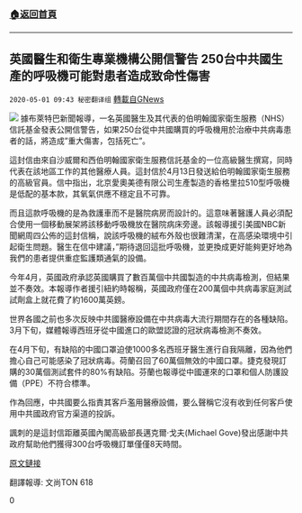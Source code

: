 ###  [:house:返回首頁](https://github.com/ourhimalayas/txt)
---

## 英國醫生和衛生專業機構公開信警告 250台中共國生產的呼吸機可能對患者造成致命性傷害
`2020-05-01 09:43 秘密翻译组` [轉載自GNews](https://gnews.org/zh-hant/191127/)

![](https://s3.amazonaws.com/gnews-media-offload/wp-content/uploads/2020/05/01093545/Untitled.png)
據布萊特巴新聞報導，一名英國醫生及其代表的伯明翰國家衛生服務（NHS）信託基金發表公開信警告，如果250台從中共國購買的呼吸機用於治療中共病毒患者的話，將造成”重大傷害，包括死亡”。

這封信由來自沙威爾和西伯明翰國家衛生服務信託基金的一位高級醫生撰寫，同時代表在該地區工作的其他醫療人員。這封信於4月13日發送給伯明翰國家衛生服務的高級官員。信中指出，北京愛奧美德有限公司生產製造的香格里拉510型呼吸機是低配的基本款，其氧氣供應不穩定且不可靠。

而且這款呼吸機的是為救護車而不是醫院病房而設計的。這意味著醫護人員必須配合使用一個移動展架將該移動呼吸機放在醫院病床旁邊。該報導援引美國NBC新聞網周四公佈的這封信稱，說該呼吸機的絨布外殼也很難清潔，在高感染環境中引起衛生問題。醫生在信中建議，”期待退回這批呼吸機，並更換成更好能夠更好地為我們的患者提供重症監護類通氣的設備。

今年4月，英國政府承認英國購買了數百萬個中共國製造的中共病毒檢測，但結果並不奏效。本報導作者援引紐約時報稱，英國政府僅在200萬個中共病毒家庭測試試劑盒上就花費了約1600萬英鎊。

世界各國之前也多次反映中共國醫療設備在中共病毒大流行期間存在的各種缺陷。 3月下旬，媒體報導西班牙從中國進口的歐盟認證的冠狀病毒檢測不奏效。

在4月下旬，有缺陷的中國口罩迫使1000多名西班牙醫生進行自我隔離，因為他們擔心自己可能感染了冠狀病毒。荷蘭召回了60萬個無效的中國口罩。捷克發現訂購的30萬個測試套件的80%有缺陷。芬蘭也報導從中國運來的口罩和個人防護設備（PPE）不符合標準。

作為回應，中共國要么指責其客戶濫用醫療設備，要么聲稱它沒有收到任何客戶使用中共國政府官方渠道的投訴。

諷刺的是這封信距離英國內閣高級部長邁克爾·戈夫(Michael Gove)發出感謝中共政府幫助他們獲得300台呼吸機訂單僅僅8天時間。

[原文鏈接](http://www.breitbart.com%20/europe/2020/04/30/250-chinese-ventilators-could-kill-coronavirus-patients-uk-doctors-warn/)

翻譯報導: 文尚TON 618

0
